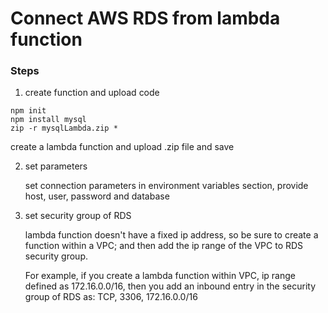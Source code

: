 # Connect AWS RDS from lambda function

### Steps

   1. create function and upload code
   ```
   npm init
   npm install mysql
   zip -r mysqlLambda.zip *
   ```  
   create a lambda function and upload .zip file and save
   
   2. set parameters

        set connection parameters in environment variables section, provide host, user, password and database

   1. set security group of RDS

        lambda function doesn't have a fixed ip address, so be sure to create a function within a VPC;
        and then add the ip range of the VPC to RDS security group.

        For example, if you create a lambda function within VPC, ip range defined as 172.16.0.0/16, then you add an inbound entry in the security group of RDS as: TCP, 3306, 172.16.0.0/16
